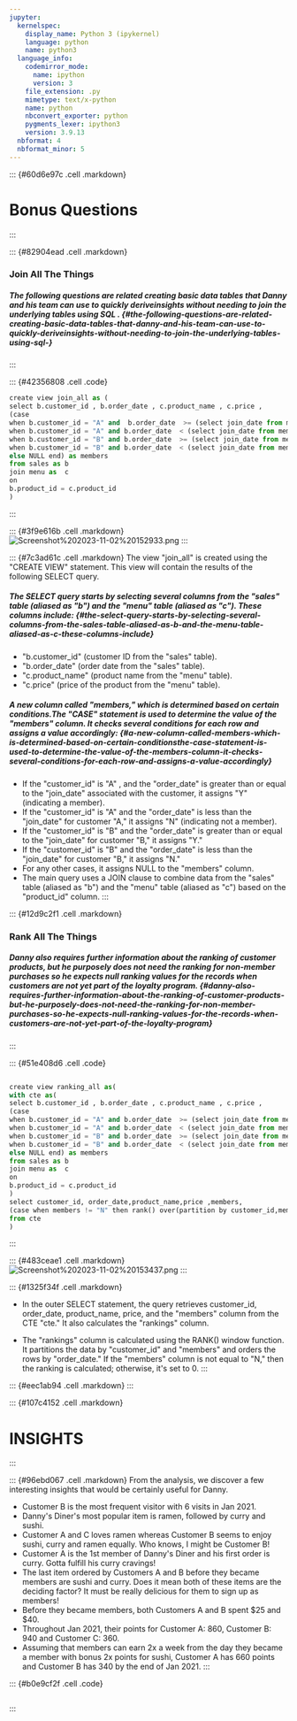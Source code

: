 ```yaml
---
jupyter:
  kernelspec:
    display_name: Python 3 (ipykernel)
    language: python
    name: python3
  language_info:
    codemirror_mode:
      name: ipython
      version: 3
    file_extension: .py
    mimetype: text/x-python
    name: python
    nbconvert_exporter: python
    pygments_lexer: ipython3
    version: 3.9.13
  nbformat: 4
  nbformat_minor: 5
---
```


::: {#60d6e97c .cell .markdown}
# Bonus Questions
:::

::: {#82904ead .cell .markdown}
### Join All The Things

##### The following questions are related creating basic data tables that Danny and his team can use to quickly deriveinsights without needing to join the underlying tables using SQL . {#the-following-questions-are-related-creating-basic-data-tables-that-danny-and-his-team-can-use-to-quickly-deriveinsights-without-needing-to-join-the-underlying-tables-using-sql-}
:::

::: {#42356808 .cell .code}
``` python
create view join_all as (
select b.customer_id , b.order_date , c.product_name , c.price , 
(case 
when b.customer_id = "A" and  b.order_date  >= (select join_date from members  where customer_id = "A") then "Y"
when b.customer_id = "A" and b.order_date  < (select join_date from members where customer_id = "A") then "N"
when b.customer_id = "B" and b.order_date  >= (select join_date from members  where customer_id = "B") then "Y"
when b.customer_id = "B" and b.order_date  < (select join_date from members  where customer_id = "B") then "N"
else NULL end) as members
from sales as b
join menu as  c 
on
b.product_id = c.product_id
)
```
:::

::: {#3f9e616b .cell .markdown}
![Screenshot%202023-11-02%20152933.png](vertopal_ee8d885fa0fc47d0b8c0a6d25200808e/Screenshot%202023-11-02%20152933.png)
:::

::: {#7c3ad61c .cell .markdown}
The view \"join_all\" is created using the \"CREATE VIEW\" statement.
This view will contain the results of the following SELECT query.

##### The SELECT query starts by selecting several columns from the \"sales\" table (aliased as \"b\") and the \"menu\" table (aliased as \"c\"). These columns include: {#the-select-query-starts-by-selecting-several-columns-from-the-sales-table-aliased-as-b-and-the-menu-table-aliased-as-c-these-columns-include}

-   \"b.customer_id\" (customer ID from the \"sales\" table).
-   \"b.order_date\" (order date from the \"sales\" table).
-   \"c.product_name\" (product name from the \"menu\" table).
-   \"c.price\" (price of the product from the \"menu\" table).

##### A new column called \"members,\" which is determined based on certain conditions.The \"CASE\" statement is used to determine the value of the \"members\" column. It checks several conditions for each row and assigns a value accordingly: {#a-new-column-called-members-which-is-determined-based-on-certain-conditionsthe-case-statement-is-used-to-determine-the-value-of-the-members-column-it-checks-several-conditions-for-each-row-and-assigns-a-value-accordingly}

-   If the \"customer_id\" is \"A\" , and the \"order_date\" is greater
    than or equal to the \"join_date\" associated with the customer, it
    assigns \"Y\" (indicating a member).
-   If the \"customer_id\" is \"A\" and the \"order_date\" is less than
    the \"join_date\" for customer \"A,\" it assigns \"N\" (indicating
    not a member).
-   If the \"customer_id\" is \"B\" and the \"order_date\" is greater
    than or equal to the \"join_date\" for customer \"B,\" it assigns
    \"Y.\"
-   If the \"customer_id\" is \"B\" and the \"order_date\" is less than
    the \"join_date\" for customer \"B,\" it assigns \"N.\"
-   For any other cases, it assigns NULL to the \"members\" column.
-   The main query uses a JOIN clause to combine data from the \"sales\"
    table (aliased as \"b\") and the \"menu\" table (aliased as \"c\")
    based on the \"product_id\" column.
:::

::: {#12d9c2f1 .cell .markdown}
### Rank All The Things

##### Danny also requires further information about the ranking of customer products, but he purposely does not need the ranking for non-member purchases so he expects null ranking values for the records when customers are not yet part of the loyalty program. {#danny-also-requires-further-information-about-the-ranking-of-customer-products-but-he-purposely-does-not-need-the-ranking-for-non-member-purchases-so-he-expects-null-ranking-values-for-the-records-when-customers-are-not-yet-part-of-the-loyalty-program}
:::

::: {#51e408d6 .cell .code}
``` python

create view ranking_all as(
with cte as(
select b.customer_id , b.order_date , c.product_name , c.price , 
(case 
when b.customer_id = "A" and b.order_date  >= (select join_date from members  where customer_id = "A") then "Y"
when b.customer_id = "A" and b.order_date  < (select join_date from members where customer_id = "A") then "N"
when b.customer_id = "B" and b.order_date  >= (select join_date from members  where customer_id = "B") then "Y"
when b.customer_id = "B" and b.order_date  < (select join_date from members  where customer_id = "B") then "N"
else NULL end) as members 
from sales as b
join menu as  c 
on
b.product_id = c.product_id
)
select customer_id, order_date,product_name,price ,members,
(case when members != "N" then rank() over(partition by customer_id,members order by order_date ) else 0 end) as rankings
from cte
)
```
:::

::: {#483ceae1 .cell .markdown}
![Screenshot%202023-11-02%20153437.png](vertopal_ee8d885fa0fc47d0b8c0a6d25200808e/Screenshot%202023-11-02%20153437.png)
:::

::: {#1325f34f .cell .markdown}
-   In the outer SELECT statement, the query retrieves customer_id,
    order_date, product_name, price, and the \"members\" column from the
    CTE \"cte.\" It also calculates the \"rankings\" column.

-   The \"rankings\" column is calculated using the RANK() window
    function. It partitions the data by \"customer_id\" and \"members\"
    and orders the rows by \"order_date.\" If the \"members\" column is
    not equal to \"N,\" then the ranking is calculated; otherwise, it\'s
    set to 0.
:::

::: {#eec1ab94 .cell .markdown}
:::

::: {#107c4152 .cell .markdown}
# INSIGHTS
:::

::: {#96ebd067 .cell .markdown}
From the analysis, we discover a few interesting insights that would be
certainly useful for Danny.

-   Customer B is the most frequent visitor with 6 visits in Jan 2021.
-   Danny's Diner's most popular item is ramen, followed by curry and
    sushi.
-   Customer A and C loves ramen whereas Customer B seems to enjoy
    sushi, curry and ramen equally. Who knows, I might be Customer B!
-   Customer A is the 1st member of Danny's Diner and his first order is
    curry. Gotta fulfill his curry cravings!
-   The last item ordered by Customers A and B before they became
    members are sushi and curry. Does it mean both of these items are
    the deciding factor? It must be really delicious for them to sign up
    as members!
-   Before they became members, both Customers A and B spent \$25 and
    \$40.
-   Throughout Jan 2021, their points for Customer A: 860, Customer B:
    940 and Customer C: 360.
-   Assuming that members can earn 2x a week from the day they became a
    member with bonus 2x points for sushi, Customer A has 660 points and
    Customer B has 340 by the end of Jan 2021.
:::

::: {#b0e9cf2f .cell .code}
``` python
```
:::

